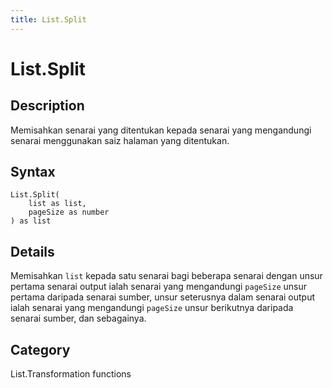 ```yaml
---
title: List.Split
---
```


# List.Split


## Description

Memisahkan senarai yang ditentukan kepada senarai yang mengandungi senarai menggunakan saiz halaman yang ditentukan.


## Syntax

```powerquery
List.Split(
    list as list,
    pageSize as number
) as list
```


## Details

Memisahkan <code>list</code> kepada satu senarai bagi beberapa senarai dengan unsur pertama senarai output ialah senarai yang mengandungi <code>pageSize</code> unsur pertama daripada    senarai sumber, unsur seterusnya dalam senarai output ialah senarai yang mengandungi <code>pageSize</code> unsur berikutnya daripada senarai sumber, dan sebagainya.



## Category
List.Transformation functions
